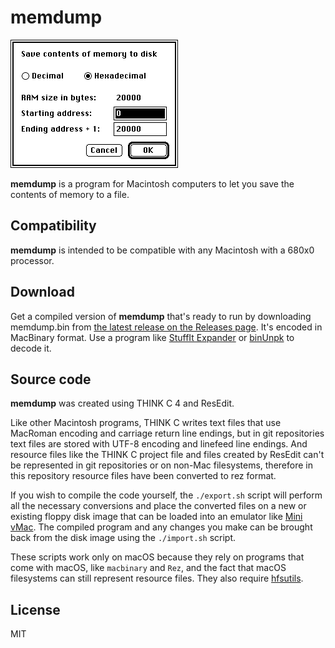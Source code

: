 <!--
SPDX-FileCopyrightText: © 2025 Ryan Carsten Schmidt <https://github.com/ryandesign>
SPDX-License-Identifier: MIT
-->

# memdump

![Screenshot](screenshot.png)

**memdump** is a program for Macintosh computers to let you save the contents of memory to a file.

## Compatibility

**memdump** is intended to be compatible with any Macintosh with a 680x0 processor.

## Download

Get a compiled version of **memdump** that's ready to run by downloading
memdump.bin from [the latest release on the Releases
page](https://github.com/ryandesign/memdump/releases/latest). It's encoded in
MacBinary format. Use a program like [StuffIt
Expander](https://www.gryphel.com/c/sw/archive/stuffexp/) or
[binUnpk](https://www.gryphel.com/c/minivmac/extras/binunpk/) to decode it.

## Source code

**memdump** was created using THINK C 4 and ResEdit.

Like other Macintosh programs, THINK C writes text files that use MacRoman
encoding and carriage return line endings, but in git repositories text files
are stored with UTF-8 encoding and linefeed line endings. And resource files
like the THINK C project file and files created by ResEdit can't be represented
in git repositories or on non-Mac filesystems, therefore in this repository
resource files have been converted to rez format.

If you wish to compile the code yourself, the `./export.sh` script will perform
all the necessary conversions and place the converted files on a new or existing
floppy disk image that can be loaded into an emulator like [Mini
vMac](https://www.gryphel.com/c/minivmac/). The compiled program and any changes
you make can be brought back from the disk image using the `./import.sh` script.

These scripts work only on macOS because they rely on programs that come with
macOS, like `macbinary` and `Rez`, and the fact that macOS filesystems can still
represent resource files. They also require
[hfsutils](https://ports.macports.org/port/hfsutils).

## License

MIT
